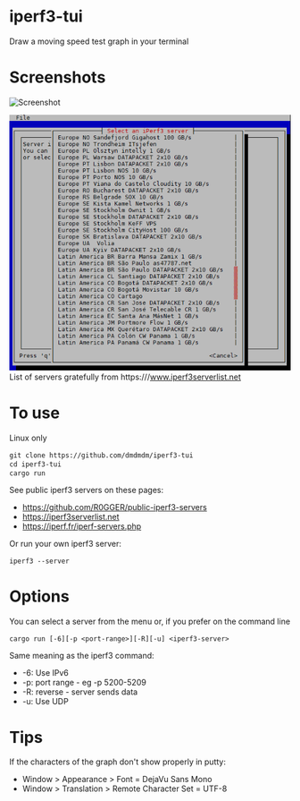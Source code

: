 # iperf3-tui
Draw a moving speed test graph in your terminal

# Screenshots
![Screenshot](iperf3-tui2.gif)

![Select Server](select_server.png)
List of servers gratefully from https:///www.iperf3serverlist.net

# To use
Linux only

    git clone https://github.com/dmdmdm/iperf3-tui
    cd iperf3-tui
    cargo run
    
See public iperf3 servers on these pages:
- https://github.com/R0GGER/public-iperf3-servers
- https://iperf3serverlist.net
- https://iperf.fr/iperf-servers.php

Or run your own iperf3 server:

    iperf3 --server

# Options
You can select a server from the menu or, if you prefer on the command line

    cargo run [-6][-p <port-range>][-R][-u] <iperf3-server>

Same meaning as the iperf3 command:
- -6: Use IPv6
- -p: port range - eg -p 5200-5209
- -R: reverse - server sends data
- -u: Use UDP

# Tips
If the characters of the graph don't show properly in putty:
- Window > Appearance > Font = DejaVu Sans Mono
- Window > Translation > Remote Character Set = UTF-8
